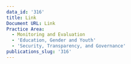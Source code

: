 ```yaml
---
data_id: '316'
title: Link
Document URL: Link
Practice Area:
  - Monitoring and Evaluation
  - 'Education, Gender and Youth'
  - 'Security, Transparency, and Governance'
publications_slug: '316'
---
```

